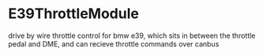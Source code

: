 # E39ThrottleModule
drive by wire throttle control for bmw e39, which sits in between the throttle pedal and DME, and can recieve throttle commands over canbus
